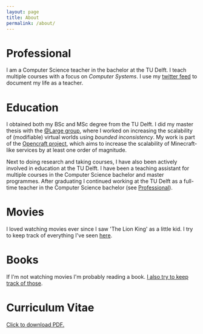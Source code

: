 ```yaml
---
layout: page
title: About
permalink: /about/
---
```


# Professional

I am a Computer Science teacher in the bachelor at the TU Delft. I teach multiple courses with a focus on _Computer Systems_. I use my [twitter feed](http://www.twitter.com/jdonkervliet) to document my life as a teacher.

# Education

I obtained both my BSc and MSc degree from the TU Delft. I did my master thesis with the [@Large group](https://atlarge-research.com/), where I worked on increasing the scalability of (modifiable) virtual worlds using _bounded inconsistency_. My work is part of the  [Opencraft project](https://atlarge-research.com/opencraft/), which aims to increase the scalability of Minecraft-like services by at least one order of magnitude.

Next to doing research and taking courses, I have also been actively involved in education at the TU Delft. I have been a teaching assistant for multiple courses in the Computer Science bachelor and master programmes. After graduating I continued working at the TU Delft as a full-time teacher in the Computer Science bachelor (see [Professional](#Professional)).

# Movies

I loved watching movies ever since I saw 'The Lion King' as a little kid. I try to keep track of everything I've seen [here][1].

# Books

If I'm not watching movies I'm probably reading a book. [I also try to keep track of those][2].

# Curriculum Vitae

[Click to download PDF.](https://www.jdonkervliet.com/static-files/cv-public.pdf)

[1]: http://www.imdb.com/user/ur39526320/watchlist
[2]: https://www.goodreads.com/review/list/54011900-jesse?shelf=read&sort=rating
